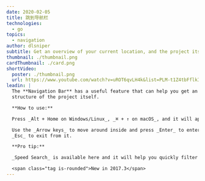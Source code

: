 ```yaml
---
date: 2020-02-05
title: 跳到导航栏
technologies:
  - go
topics:
  - navigation
author: dlsniper
subtitle: Get an overview of your current location, and the project itself
thumbnail: ./thumbnail.png
cardThumbnail: ./card.png
shortVideo:
  poster: ./thumbnail.png
  url: https://www.youtube.com/watch?v=uROT6qvLH4k&list=PLM-t1Z4tbFflkIOaap4P-BV30ZrZwrDld&index=12
leadin: |
  The **Navigation Bar** has a useful feature that can help you get an overview of both your current location and the
  structure of the project itself.

  **How to use:**

  Press _Alt + Home on Windows/Linux_, _⌘ + ↑ on macOS_, and it will appear.

  Use the _Arrow keys_ to move around inside and press _Enter_ to enter a certain folder or
  _Esc_ to exit from it.

  **Pro tip:**

  _Speed Search_ is available here and it will help you quickly filter the files in your view.

  <span class="tag is-rounded">New in 2017.3</span>
---
```


